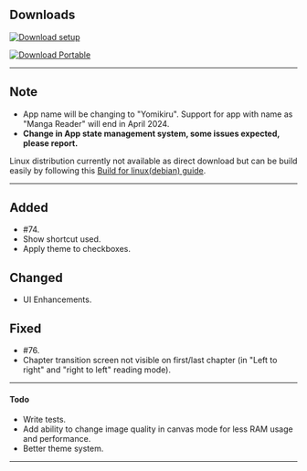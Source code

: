## Downloads

[![Download setup](https://img.shields.io/badge/Windows%20Setup%20(exe)-$$EXE_NAME_1$$-brightgreen?logo=windows&logoColor=blue)](https://github.com/mienaiyami/yomikiru/releases/download/v$$TAG$$/$$EXE_NAME$$)

[![Download Portable](https://img.shields.io/badge/Windows%20Portable%20(zip)-$$ZIP_NAME_1$$-brightgreen?logo=windows&logoColor=blue)](https://github.com/mienaiyami/yomikiru/releases/download/v$$TAG$$/$$ZIP_NAME$$)

<!-- [![Download Linux (Debian)](https://img.shields.io/badge/Linux%20(Debian)-$$DEB_NAME_1$$-brightgreen?logo=debian&logoColor=red)](https://github.com/mienaiyami/yomikiru/releases/download/v$$TAG$$/$$DEB_NAME$$) -->

---
## Note

- App name will be changing to "Yomikiru". Support for app with name as "Manga Reader" will end in April 2024.
- **Change in App state management system, some issues expected, please report.**

Linux distribution currently not available as direct download but can be build easily by following this [Build for linux(debian) guide](https://github.com/mienaiyami/yomikiru/docs/build_for_linux.md).

---

## Added

- #74.
- Show shortcut used.
- Apply theme to checkboxes.

## Changed

- UI Enhancements.

## Fixed

- #76.
- Chapter transition screen not visible on first/last chapter (in "Left to right" and "right to left" reading mode).

---

#### Todo

- Write tests.
- Add ability to change image quality in canvas mode for less RAM usage and performance.
- Better theme system.

---
